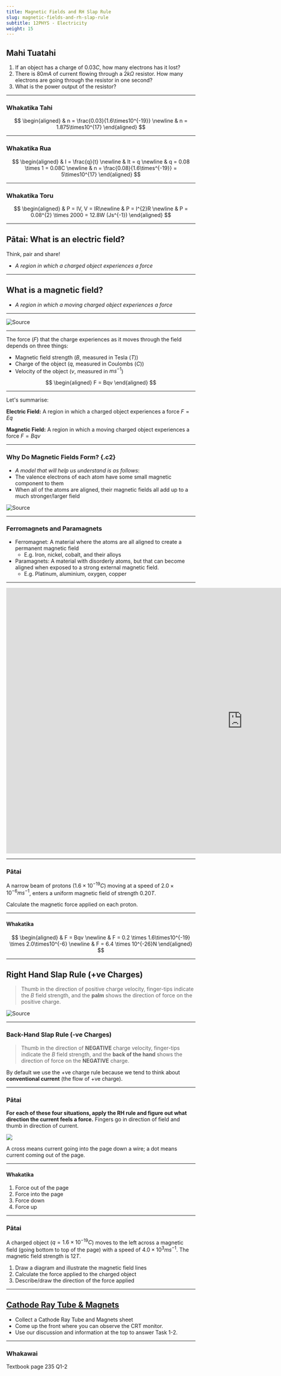 ```yaml
---
title: Magnetic Fields and RH Slap Rule
slug: magnetic-fields-and-rh-slap-rule
subtitle: 12PHYS - Electricity
weight: 15
---
```


## Mahi Tuatahi

1. If an object has a charge of $0.03C$, how many electrons has it lost?
2. There is $80mA$ of current flowing through a $2k\Omega$ resistor. How many electrons are going through the resistor in one second?
3. What is the power output of the resistor?

---

### Whakatika Tahi

$$
\begin{aligned}
    & n = \frac{0.03}{1.6\times10^{-19}} \newline
    & n = 1.875\times10^{17}
\end{aligned}
$$

---

### Whakatika Rua

$$
\begin{aligned}
    & I = \frac{q}{t} \newline
    & It = q \newline
    & q = 0.08 \times 1 = 0.08C \newline
    & n = \frac{0.08}{1.6\times^{-19}} = 5\times10^{17}
\end{aligned}
$$

---

### Whakatika Toru

$$
\begin{aligned}
    & P = IV, V = IR\newline
    & P = I^{2}R \newline
    & P = 0.08^{2} \times 2000 = 12.8W (Js^{-1})
\end{aligned}
$$

---

## Pātai: What is an electric field?

Think, pair and share!

- _A region in which a charged object experiences a force_

---

## What is a magnetic field?

- _A region in which a moving charged object experiences a force_

---

![[Source](http://physicstuff.com/how-do-magnets-work/)](https://i0.wp.com/physicstuff.com/wp-content/uploads/2018/01/CNX_UPhysics_28_02_MagLines.jpg)

---

The force ($F$) that the charge experiences as it moves through the field depends on three things:

- Magnetic field strength ($B$, measured in Tesla ($T$))
- Charge of the object ($q$, measured in Coulombs ($C$))
- Velocity of the object ($v$, measured in $ms^{-1}$)

$$
\begin{aligned}
    F = Bqv
\end{aligned}
$$

---

Let's summarise:

__Electric Field:__ A region in which a charged object experiences a force $F=Eq$

__Magnetic Field:__ A region in which a moving charged object experiences a force $F=Bqv$

---

### Why Do Magnetic Fields Form? {.c2}

- _A model that will help us understand is as follows_:
- The valence electrons of each atom have some small magnetic component to them
- When all of the atoms are aligned, their magnetic fields all add up to a much stronger/larger field

![[Source](http://physicstuff.com/how-do-magnets-work/)](https://i0.wp.com/physicstuff.com/wp-content/uploads/2018/01/3669220_orig.gif?resize=622%2C466)

---

### Ferromagnets and Paramagnets

- Ferromagnet: A material where the atoms are all aligned to create a permanent magnetic field
    + E.g. Iron, nickel, cobalt, and their alloys
- Paramagnets: A material with disorderly atoms, but that can become aligned when exposed to a strong external magnetic field.
    + E.g. Platinum, aluminium, oxygen, copper

---

<iframe width="1257" height="707" src="https://www.youtube.com/embed/hFAOXdXZ5TM" title="YouTube video player" frameborder="0" allow="accelerometer; autoplay; clipboard-write; encrypted-media; gyroscope; picture-in-picture" allowfullscreen></iframe>

---

### Pātai

A narrow beam of protons ($1.6\times10^{-19}C$) moving at a speed of $2.0\times10^{-6}ms^{-1}$, enters a uniform magnetic field of strength $0.20T$.

Calculate the magnetic force applied on each proton.

---

#### Whakatika

$$
\begin{aligned}
    & F = Bqv \newline
    & F = 0.2 \times 1.6\times10^{-19} \times 2.0\times10^{-6} \newline
    & F = 6.4 \times 10^{-26}N
\end{aligned}
$$

---

## Right Hand Slap Rule (+ve Charges)

> Thumb in the direction of positive charge velocity, finger-tips indicate the $B$ field strength, and the __palm__ shows the direction of force on the positive charge.

![[Source](https://www.khanacademy.org/science/physics/magnetic-forces-and-magnetic-fields/magnets-magnetic/a/what-is-magnetic-force)](https://cdn.kastatic.org/ka-perseus-images/118077fe81209c4c6b5be3e78c42f9a70682037a.svg)

---

### Back-Hand Slap Rule (-ve Charges)

> Thumb in the direction of __NEGATIVE__ charge velocity, finger-tips indicate the $B$ field strength, and the __back of the hand__ shows the direction of force on the __NEGATIVE__ charge.

By default we use the +ve charge rule because we tend to think about __conventional current__ (the flow of +ve charge).

---

### Pātai

__For each of these four situations, apply the RH rule and figure out what direction the current feels a force.__ Fingers go in direction of field and thumb in direction of current.

![](../assets/rh-slap-rule-patai.png)

A cross means current going into the page down a wire; a dot means current coming out of the page.

---

#### Whakatika

1. Force out of the page
2. Force into the page
3. Force down
4. Force up

---

### Pātai

A charged object ($q=1.6\times10^{-19}C$) moves to the left across a magnetic field (going bottom to top of the page) with a speed of $4.0\times10^{3}ms^{-1}$. The magnetic field strength is $12T$.

1. Draw a diagram and illustrate the magnetic field lines
2. Calculate the force applied to the charged object
3. Describe/draw the direction of the force applied

---

## [Cathode Ray Tube & Magnets](https://docs.google.com/document/d/18CnDWpo-05z72rtvTztYuwp9SvlM_N1OlUIsGH7a-7c/edit#)

- Collect a Cathode Ray Tube and Magnets sheet
- Come up the front where you can observe the CRT monitor.
- Use our discussion and information at the top to answer Task 1-2.

---

### Whakawai

Textbook page 235 Q1-2
